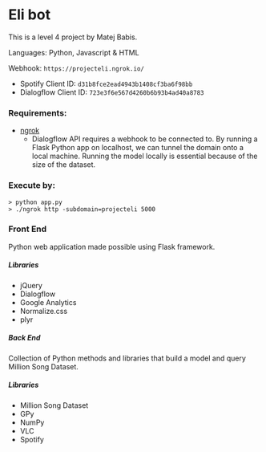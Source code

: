 # Eli bot

This is a level 4 project by Matej Babis.

Languages: Python, Javascript & HTML

Webhook: `https://projecteli.ngrok.io/`

* Spotify Client ID: `d31b8fce2ead4943b1408cf3ba6f98bb`
* Dialogflow Client ID: `723e3f6e567d4260b6b93b4ad40a8783`


### Requirements:
* [ngrok](https://www.ngrok.com)
   * Dialogflow API requires a webhook to be connected to. By running a Flask Python app on localhost, we can tunnel the domain onto a local machine. Running the model locally is essential because of the size of the dataset.

### Execute by:
```
> python app.py
> ./ngrok http -subdomain=projecteli 5000

```

### Front End
Python web application made possible using Flask framework.

##### Libraries
* jQuery
* Dialogflow
* Google Analytics
* Normalize.css
* plyr

##### Back End
Collection of Python methods and libraries that build a model and query Million Song Dataset.

##### Libraries
* Million Song Dataset
* GPy
* NumPy
* VLC
* Spotify
